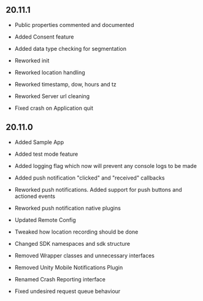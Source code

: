 ## 20.11.1
* Public properties commented and documented

* Added Consent feature
* Added data type checking for segmentation

* Reworked init
* Reworked location handling
* Reworked timestamp, dow, hours and tz
* Reworked Server url cleaning
* Fixed crash on Application quit

## 20.11.0
* Added Sample App
* Added test mode feature 
* Added logging flag which now will prevent any console logs to be made
* Added push notification "clicked" and "received" callbacks

* Reworked push notifications. Added support for push buttons and actioned events
* Reworked push notification native plugins

* Updated Remote Config
* Tweaked how location recording should be done
* Changed SDK namespaces and sdk structure

* Removed Wrapper classes and unnecessary interfaces
* Removed Unity Mobile Notifications Plugin
* Renamed Crash Reporting interface 

* Fixed undesired request queue behaviour